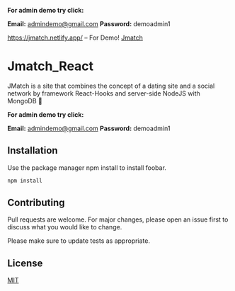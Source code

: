 

**For admin demo try click:**

**Email:**  admindemo@gmail.com
**Password:** demoadmin1



https://jmatch.netlify.app/ – For Demo! [Jmatch](https://jmatch.netlify.app/) 


# Jmatch_React

JMatch is a site that combines the concept of a dating site and a social network by framework React-Hooks and server-side NodeJS with MongoDB 🙂

**For admin demo try click:**

**Email:**  admindemo@gmail.com
**Password:** demoadmin1


## Installation

Use the package manager npm install to install foobar.

```bash
npm install
```


## Contributing
Pull requests are welcome. For major changes, please open an issue first to discuss what you would like to change.

Please make sure to update tests as appropriate.

## License
[MIT](LICENSES.md)